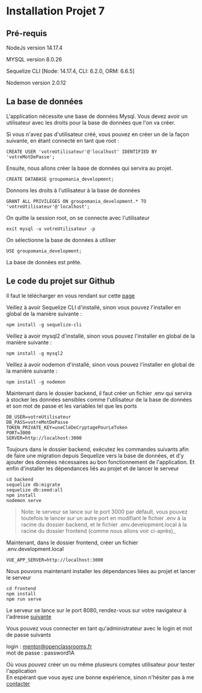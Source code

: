 Installation Projet 7
=====================

Pré-requis
----------

NodeJs version 14.17.4

MYSQL version 8.0.26

Sequelize CLI \[Node: 14.17.4, CLI: 6.2.0, ORM: 6.6.5\]

Nodemon version 2.0.12

## La base de données

L'application nécessite une base de données Mysql. Vous devez avoir un utilisateur avec les droits pour la base de données que l'on va créer.

Si vous n'avez pas d'utilisateur créé, vous pouvez en créer un de la façon suivante, en étant connecté en tant que root :
```
CREATE USER 'votreUtilisateur'@'localhost' IDENTIFIED BY 'votreMotDePasse';
```
Ensuite, nous allons créer la base de données qui servira au projet.
```
CREATE DATABASE groupomania_development;
```
Donnons les droits à l'utilisateur à la base de données
```
GRANT ALL PRIVILEGES ON groupomania_development.* TO 'votreUtilisateur'@'localhost';
```
On quitte la session root, on se connecte avec l'utilisateur
```
exit mysql -u votreUtilisateur -p
```
On sélectionne la base de données à utiliser
```
USE groupomania_development;
```
La base de données est prête.

## Le code du projet sur Github

Il faut le télécharger en vous rendant sur cette [page](https://github.com/olive-webdev/OlivierBlachere_7_21082021)

Veillez à avoir Sequelize CLI d'installé, sinon vous pouvez l'installer en global de la manière suivante :
```
npm install -g sequelize-cli
```
Veillez à avoir mysql2 d'installé, sinon vous pouvez l'installer en global de la manière suivante :
```
npm install -g mysql2
```
Veillez à avoir nodemon d'installé, sinon vous pouvez l'installer en global de la manière suivante :
```
npm install -g nodemon
```
Maintenant dans le dossier backend, il faut créer un fichier .env qui servira à stocker les données sensibles comme l'utilisateur de la base de données et son mot de passe et les variables tel que les ports
```
DB_USER=votreUtilisateur  
DB_PASS=votreMotDePasse  
TOKEN_PRIVATE_KEY=uneCléDeCryptagePourLeToken  
PORT=3000  
SERVER=http://localhost:3000
```
Toujours dans le dossier backend, exécutez les commandes suivants afin de faire une migration depuis Sequelize vers la base de données, et d'y ajouter des données nécessaires au bon fonctionnement de l'application. Et enfin d'installer les dépendances liés au projet et de lancer le serveur
```
cd backend  
sequelize db:migrate  
sequelize db:seed:all  
npm install  
nodemon serve
```
>Note: le serveur se lance sur le port 3000 par défault, vous pouvez toutefois le lancer sur un autre port en modifiant le fichier .env à la racine du dossier backend, et le fichier .env.development.local à la racine du dossier frontend (comme nous allons voir ci-après)_

Maintenant, dans le dossier frontend, créer un fichier .env.development.local
```
VUE_APP_SERVER=http://localhost:3000
```
Nous pouvons maintenant installer les dépendances liées au projet et lancer le serveur
```
cd frontend  
npm install  
npm run serve
```
Le serveur se lance sur le port 8080, rendez-vous sur votre navigateur à l'adresse [suivante](http://localhost:8080)

Vous pouvez vous connecter en tant qu'administrateur avec le login et mot de passe suivants

login : mentor@openclassrooms.fr  
mot de passe : password1A

Où vous pouvez créer un ou même plusieurs comptes utilisateur pour tester l'application  
En espérant que vous ayez une bonne expérience, sinon n'hésiter pas à me [contacter](mailto:olivier.blachere.dev@gmail.com)